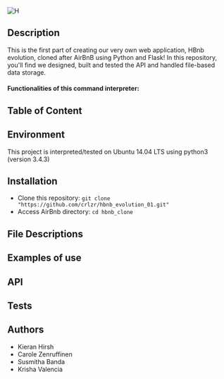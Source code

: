 ![H](https://github.com/crlzr/hbnb_evolution_01/assets/158859905/af125dc2-6caf-4150-b5e0-99425798950a)

## Description
This is the first part of creating our very own web application, HBnb evolution, cloned after AirBnB using Python and Flask! In this repository, you'll find we designed, built and tested the API and handled file-based data storage. 

#### Functionalities of this command interpreter:

## Table of Content

## Environment
This project is interpreted/tested on Ubuntu 14.04 LTS using python3 (version 3.4.3)

## Installation
* Clone this repository: `git clone "https://github.com/crlzr/hbnb_evolution_01.git"`
* Access AirBnb directory: `cd hbnb_clone`

## File Descriptions


## Examples of use


## API


## Tests


## Authors
* Kieran Hirsh
* Carole Zenruffinen
* Susmitha Banda
* Krisha Valencia
